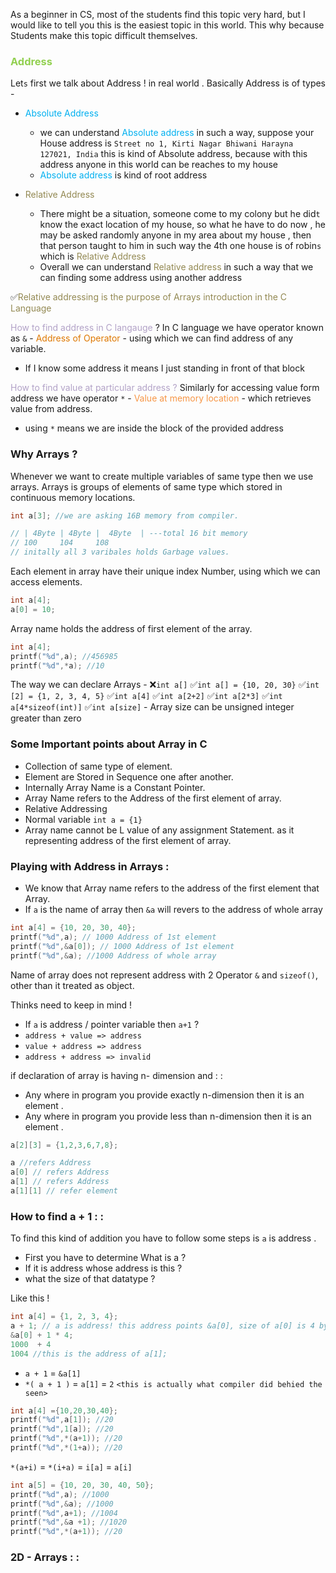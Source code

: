 As a beginner in CS, most of the students find this topic very hard, but I would like to tell you this is the easiest topic in this world. This why because Students make this topic difficult themselves.

### <font color="#92d050">Address</font>
Let`s`  first we talk about Address ! in real world .
Basically Address is of types - 
- <font color="#00b0f0">Absolute Address</font>
     - we can understand <font color="#00b0f0">Absolute address</font> in such a way, suppose your House address is `Street no 1, Kirti Nagar Bhiwani Harayna 127021, India` this is kind of Absolute address, because with this address anyone in this world can be reaches to my house
     - <font color="#00b0f0">Absolute address</font> is kind of root address

- <font color="#938953">Relative Address </font>
     - There might be a situation, someone come to my colony but he did`t` know the exact location of my house, so what he have to do now , he may be asked randomly anyone in my area about my house , then that person taught to him in such way the 4th one house is of  robin`s`  which is <font color="#938953">Relative Address</font> 
     - Overall we can understand <font color="#938953">Relative address </font>in such a way that we can finding some address using another address

✅<font color="#938953">Relative addressing is the purpose of Arrays introduction in the C Language </font>

<font color="#b2a2c7">How to find address in C langauge</font> ?
In C language we have operator known as `&` - <font color="#de7802">Address of Operator </font>- using which we can find address of any variable.
- If I know some address it means I just standing in front of that block

<font color="#b2a2c7">How to find value at particular address ?</font>
Similarly for accessing value form address we have operator `*` - <font color="#f79646">Value at memory location</font> - which retrieves value from address.
- using `*` means we are inside the block of the provided address

### Why Arrays ?
Whenever we want to create multiple variables of same type then we use arrays. Arrays is groups of elements of same type which stored in continuous memory locations.

```C
int a[3]; //we are asking 16B memory from compiler.

// | 4Byte | 4Byte |  4Byte  | ---total 16 bit memory 
// 100     104     108
// initally all 3 varibales holds Garbage values.
```

Each element in array have their unique index Number, using which we can access elements. 

```C
int a[4];
a[0] = 10;
```

Array name holds the address of first element of the array.

```C
int a[4];
printf("%d",a); //456985
printf("%d",*a); //10
```

The way we can declare Arrays -
❌`int a[]` 
✅`int a[] = {10, 20, 30}`
✅`int [2] = {1, 2, 3, 4, 5}`
✅`int a[4]`
✅`int a[2+2]`
✅`int a[2*3]`
✅`int a[4*sizeof(int)]`
✅`int a[size]`
    -  Array size can be unsigned integer greater than zero

### Some Important points about Array in C
- Collection of same type of element.
- Element are Stored in Sequence one after another.
- Internally Array Name is a Constant Pointer.
- Array Name refers to the Address of the first element of array.
- Relative Addressing
- Normal variable `int a = {1}`
- Array name cannot be L value of any assignment Statement. as it representing address of the first element of array.

### Playing with Address in Arrays :
- We know that Array name refers to the address of the first element that Array.
- If `a` is the name of array then `&a` will revers to the address of whole array

```C
int a[4] = {10, 20, 30, 40};
printf("%d",a); // 1000 Address of 1st element
printf("%d",&a[0]); // 1000 Address of 1st element
printf("%d",&a); //1000 Address of whole array
```

Name of array does not represent address with 2 Operator `&` and `sizeof()`, other than it treated as object.

Thinks need to keep in mind !
- If `a` is address / pointer variable then `a+1` ?
- `address + value => address`
- `value + address => address`
- `address + address => invalid` 

if declaration of array is having n- dimension and : :
- Any where in program you provide exactly n-dimension then it is an element .
- Any where in program you provide less than n-dimension then it is an element .

```C
a[2][3] = {1,2,3,6,7,8};

a //refers Address
a[0] // refers Address
a[1] // refers Address
a[1][1] // refer element
```

### How to find a + 1 : :
To find this kind of addition you have to follow some steps is `a` is address .
- First you have to determine What is a ? 
- If it is address whose address is this ?
- what the size of that datatype ?

Like this !
```C
int a[4] = {1, 2, 3, 4};
a + 1; // a is address! this address points &a[0], size of a[0] is 4 bytes So .
&a[0] + 1 * 4;
1000  + 4
1004 //this is the address of a[1];
```
- `a + 1` =  `&a[1]` 
- `*( a + 1 )` = `a[1]` = `2` `<this is actually what compiler did behied the seen>` 

```C
int a[4] ={10,20,30,40};
printf("%d",a[1]); //20
printf("%d",1[a]); //20
printf("%d",*(a+1)); //20
printf("%d",*(1+a)); //20
```

`*(a+i)` = `*(i+a)` = `i[a]` = `a[i]`  

```C
int a[5] = {10, 20, 30, 40, 50};
printf("%d",a); //1000
printf("%d",&a); //1000
printf("%d",a+1); //1004
printf("%d",&a +1); //1020
printf("%d",*(a+1)); //20
```

### 2D - Arrays : :
